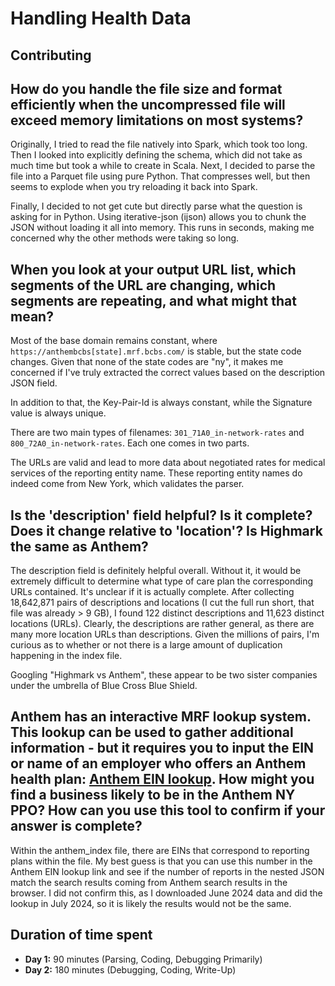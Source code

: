 # Handling Health Data

## Contributing

## How do you handle the file size and format efficiently when the uncompressed file will exceed memory limitations on most systems?

Originally, I tried to read the file natively into Spark, which took too long. Then I looked into explicitly defining the schema, which did not take as much time but took a while to create in Scala. Next, I decided to parse the file into a Parquet file using pure Python. That compresses well, but then seems to explode when you try reloading it back into Spark.

Finally, I decided to not get cute but directly parse what the question is asking for in Python. Using iterative-json (ijson) allows you to chunk the JSON without loading it all into memory. This runs in seconds, making me concerned why the other methods were taking so long.

## When you look at your output URL list, which segments of the URL are changing, which segments are repeating, and what might that mean?

Most of the base domain remains constant, where `https://anthembcbs[state].mrf.bcbs.com/` is stable, but the state code changes. Given that none of the state codes are "ny", it makes me concerned if I've truly extracted the correct values based on the description JSON field.

In addition to that, the Key-Pair-Id is always constant, while the Signature value is always unique.

There are two main types of filenames: `301_71A0_in-network-rates` and `800_72A0_in-network-rates`. Each one comes in two parts.

The URLs are valid and lead to more data about negotiated rates for medical services of the reporting entity name. These reporting entity names do indeed come from New York, which validates the parser.

## Is the 'description' field helpful? Is it complete? Does it change relative to 'location'? Is Highmark the same as Anthem?

The description field is definitely helpful overall. Without it, it would be extremely difficult to determine what type of care plan the corresponding URLs contained. It's unclear if it is actually complete. After collecting 18,642,871 pairs of descriptions and locations (I cut the full run short, that file was already > 9 GB), I found 122 distinct descriptions and 11,623 distinct locations (URLs). Clearly, the descriptions are rather general, as there are many more location URLs than descriptions. Given the millions of pairs, I'm curious as to whether or not there is a large amount of duplication happening in the index file.

Googling "Highmark vs Anthem", these appear to be two sister companies under the umbrella of Blue Cross Blue Shield.

## Anthem has an interactive MRF lookup system. This lookup can be used to gather additional information - but it requires you to input the EIN or name of an employer who offers an Anthem health plan: [Anthem EIN lookup](https://www.anthem.com). How might you find a business likely to be in the Anthem NY PPO? How can you use this tool to confirm if your answer is complete?

Within the anthem_index file, there are EINs that correspond to reporting plans within the file. My best guess is that you can use this number in the Anthem EIN lookup link and see if the number of reports in the nested JSON match the search results coming from Anthem search results in the browser. I did not confirm this, as I downloaded June 2024 data and did the lookup in July 2024, so it is likely the results would not be the same.

## Duration of time spent

- **Day 1:** 90 minutes (Parsing, Coding, Debugging Primarily)
- **Day 2:** 180 minutes (Debugging, Coding, Write-Up)
